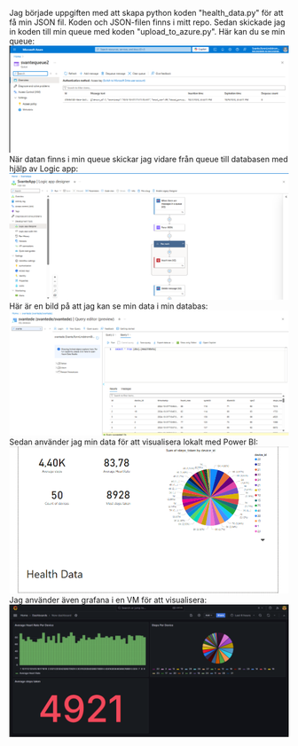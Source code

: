 Jag började uppgiften med att skapa python koden "health_data.py" för att få min JSON fil. 
Koden och JSON-filen finns i mitt repo.
Sedan skickade jag in koden till min queue med koden "upload_to_azure.py".
Här kan du se min queue: 
![Här kan du se min queue](Data_Into_Queue.png)
När datan finns i min queue skickar jag vidare från queue till databasen med hjälp av Logic app:
![Här kan du se min Logic app](Logic_App.png)
Här är en bild på att jag kan se min data i min databas:
![Här kan du se min Databas](Data_In_Database.png)
Sedan använder jag min data för att visualisera lokalt med Power BI:
![Här kan du se min PowerBI](PowerBI.png)
Jag använder även grafana i en VM för att visualisera:
![Här kan du se min Logic app](grafana.png)
